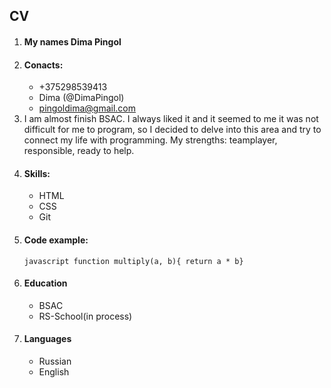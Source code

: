 ## CV
1. <h4> My names Dima Pingol 
2. #### Conacts:
    * +375298539413
    * Dima (@DimaPingol)
    * pingoldima@gmail.com
3.  I am almost finish BSAC. I always liked it and it seemed to me it was not difficult for me to program, so I decided to delve into this area and try to connect my life with programming. My strengths: teamplayer, responsible, ready to help.
4. #### Skills:
    * HTML
    * CSS 
    * Git  
5. #### Code example: 
    ```javascript function multiply(a, b){ return a * b}```
6. #### Education 
    - BSAC
    - RS-School(in process)
7. #### Languages 
    * Russian
    * English